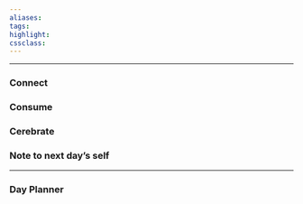 ```yaml
---
aliases:  
tags:
highlight:  
cssclass:
---
```

---

### Connect 
### Consume
### Cerebrate

### Note to next day’s self
--- 
### Day Planner
